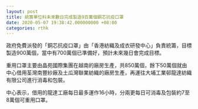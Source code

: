 ```yaml
---
layout: post
title: 統籌單位料未來數日完成製造9百萬個銅芯抗疫口罩
date: 2020-05-07 19:38:42.000000000 +08:00
categories: rthk
---
```


政府免費派發的「銅芯抗疫口罩」由「香港紡織及成衣研發中心」負責統籌，目標製造900萬個，當中有700萬個已準備好，預計未來幾日會完成目標。

重用口罩主要由晶苑國際集團在越南的廠房生產，共850萬個，餘下50萬個就由中心借用荃灣南豐紗廠及土瓜灣聯業紡織的廠房生產，再運往大埔工業邨龍達紡織有限公司進行消毒和包裝。

中心表示，借用的龍達工廠每日最多運作16小時，分兩更每日可消毒及包裝約7至8萬個可重用口罩。
